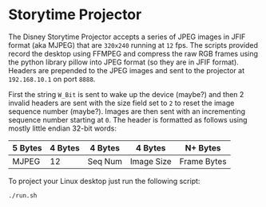 # Storytime Projector

The Disney Storytime Projector accepts a series of JPEG images in JFIF format
(aka MJPEG) that are `320x240` running at `12` fps. The scripts provided
record the desktop using FFMPEG and compress the raw RGB frames using the
python library pillow into JPEG format (so they are in JFIF format). Headers
are prepended to the JPEG images and sent to the projector at `192.168.10.1`
on port `8888`.

First the string `W_Bit` is sent to wake up the device (maybe?) and then 2
invalid headers are sent with the size field set to `2` to reset the image
sequence number (maybe?). Images are then sent with an incrementing sequence
number starting at `0`. The header is formatted as follows using mostly
little endian 32-bit words:

| 5 Bytes | 4 Bytes | 4 Bytes | 4 Bytes    | N+ Bytes    |
|---------|---------|---------|------------|-------------|
| MJPEG   | 12      | Seq Num | Image Size | Frame Bytes |

To project your Linux desktop just run the following script:

```
./run.sh
```
